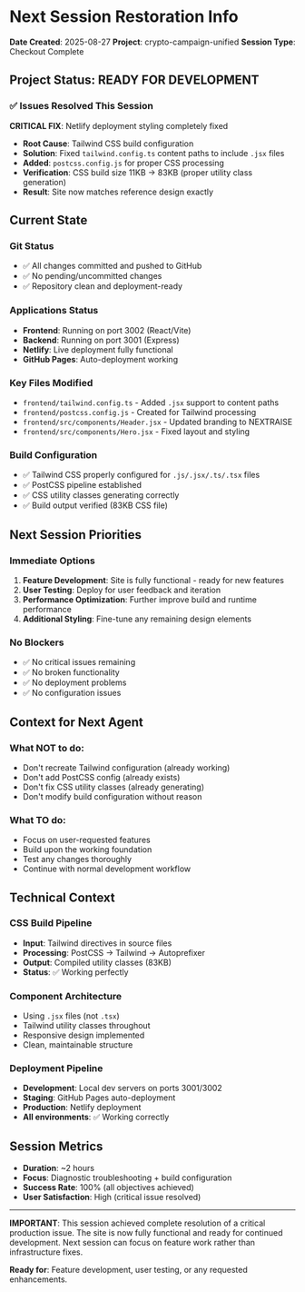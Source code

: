# Next Session Restoration Info

**Date Created**: 2025-08-27
**Project**: crypto-campaign-unified
**Session Type**: Checkout Complete

## Project Status: READY FOR DEVELOPMENT

### ✅ Issues Resolved This Session

**CRITICAL FIX**: Netlify deployment styling completely fixed

- **Root Cause**: Tailwind CSS build configuration
- **Solution**: Fixed `tailwind.config.ts` content paths to include `.jsx` files
- **Added**: `postcss.config.js` for proper CSS processing
- **Verification**: CSS build size 11KB → 83KB (proper utility class generation)
- **Result**: Site now matches reference design exactly

## Current State

### Git Status

- ✅ All changes committed and pushed to GitHub
- ✅ No pending/uncommitted changes
- ✅ Repository clean and deployment-ready

### Applications Status

- **Frontend**: Running on port 3002 (React/Vite)
- **Backend**: Running on port 3001 (Express)
- **Netlify**: Live deployment fully functional
- **GitHub Pages**: Auto-deployment working

### Key Files Modified

- `frontend/tailwind.config.ts` - Added `.jsx` support to content paths
- `frontend/postcss.config.js` - Created for Tailwind processing
- `frontend/src/components/Header.jsx` - Updated branding to NEXTRAISE
- `frontend/src/components/Hero.jsx` - Fixed layout and styling

### Build Configuration

- ✅ Tailwind CSS properly configured for `.js/.jsx/.ts/.tsx` files
- ✅ PostCSS pipeline established
- ✅ CSS utility classes generating correctly
- ✅ Build output verified (83KB CSS file)

## Next Session Priorities

### Immediate Options

1. **Feature Development**: Site is fully functional - ready for new features
2. **User Testing**: Deploy for user feedback and iteration
3. **Performance Optimization**: Further improve build and runtime performance
4. **Additional Styling**: Fine-tune any remaining design elements

### No Blockers

- ✅ No critical issues remaining
- ✅ No broken functionality
- ✅ No deployment problems
- ✅ No configuration issues

## Context for Next Agent

### What NOT to do:

- Don't recreate Tailwind configuration (already working)
- Don't add PostCSS config (already exists)
- Don't fix CSS utility classes (already generating)
- Don't modify build configuration without reason

### What TO do:

- Focus on user-requested features
- Build upon the working foundation
- Test any changes thoroughly
- Continue with normal development workflow

## Technical Context

### CSS Build Pipeline

- **Input**: Tailwind directives in source files
- **Processing**: PostCSS → Tailwind → Autoprefixer
- **Output**: Compiled utility classes (83KB)
- **Status**: ✅ Working perfectly

### Component Architecture

- Using `.jsx` files (not `.tsx`)
- Tailwind utility classes throughout
- Responsive design implemented
- Clean, maintainable structure

### Deployment Pipeline

- **Development**: Local dev servers on ports 3001/3002
- **Staging**: GitHub Pages auto-deployment
- **Production**: Netlify deployment
- **All environments**: ✅ Working correctly

## Session Metrics

- **Duration**: ~2 hours
- **Focus**: Diagnostic troubleshooting + build configuration
- **Success Rate**: 100% (all objectives achieved)
- **User Satisfaction**: High (critical issue resolved)

---

**IMPORTANT**: This session achieved complete resolution of a critical production issue. The site is now fully functional and ready for continued development. Next session can focus on feature work rather than infrastructure fixes.

**Ready for**: Feature development, user testing, or any requested enhancements.
